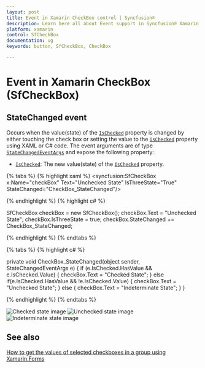 ```yaml
---
layout: post
title: Event in Xamarin CheckBox control | Syncfusion®
description: Learn here all about Event support in Syncfusion® Xamarin CheckBox (SfCheckBox) control, its elements and more.
platform: xamarin
control: SfCheckBox
documentation: ug 
keywords: button, SfCheckBox, CheckBox

---
```


# Event in Xamarin CheckBox (SfCheckBox)

## StateChanged event
Occurs when the value(state) of the [`IsChecked`](https://help.syncfusion.com/cr/xamarin/Syncfusion.XForms.Buttons.ToggleButton.html#Syncfusion_XForms_Buttons_ToggleButton_IsChecked) property is changed by either touching the check box or setting the value to the [`IsChecked`](https://help.syncfusion.com/cr/xamarin/Syncfusion.XForms.Buttons.ToggleButton.html#Syncfusion_XForms_Buttons_ToggleButton_IsChecked) property using XAML or C# code. The event arguments are of type [`StateChangedEventArgs`](https://help.syncfusion.com/cr/xamarin/Syncfusion.XForms.Buttons.StateChangedEventArgs.html) and expose the following property:

* [`IsChecked`](https://help.syncfusion.com/cr/xamarin/Syncfusion.XForms.Buttons.ToggleButton.html#Syncfusion_XForms_Buttons_ToggleButton_IsChecked): The new value(state) of the [`IsChecked`](https://help.syncfusion.com/cr/xamarin/Syncfusion.XForms.Buttons.ToggleButton.html#Syncfusion_XForms_Buttons_ToggleButton_IsChecked) property.

{% tabs %}
{% highlight xaml %}
<syncfusion:SfCheckBox x:Name="checkBox" Text="Unchecked State" IsThreeState="True" StateChanged="CheckBox_StateChanged"/>

{% endhighlight %}
{% highlight c# %}

SfCheckBox checkBox = new SfCheckBox();
checkBox.Text = "Unchecked State";
checkBox.IsThreeState = true;
checkBox.StateChanged += CheckBox_StateChanged;
	
{% endhighlight %}
{% endtabs %}

{% tabs %}
{% highlight c# %}

private void CheckBox_StateChanged(object sender, StateChangedEventArgs e)
{
    if (e.IsChecked.HasValue && e.IsChecked.Value)
    {
        checkBox.Text = "Checked State";
    }
    else if(e.IsChecked.HasValue && !e.IsChecked.Value)
    {
        checkBox.Text = "Unchecked State";
    }
    else
    {
    checkBox.Text = "Indeterminate State";
    }
}

{% endhighlight %}
{% endtabs %}

![Checked state image](Images/Event1.png)
![Unchecked state image](Images/Event2.png)
![Indeterminate state image ](Images/Event3.png)

## See also

[How to get the values of selected checkboxes in a group using Xamarin.Forms](https://support.syncfusion.com/kb/article/9507/how-to-get-the-values-of-selected-checkboxes-in-a-group-using-xamarin-forms)

